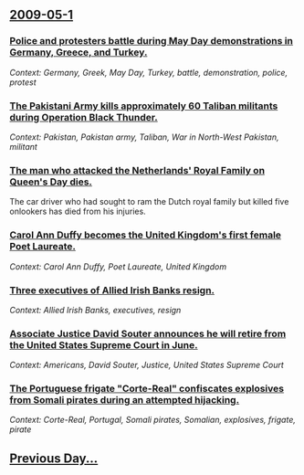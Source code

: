 ## [2009-05-1](/news/2009/05/1/index.md)

### [ Police and protesters battle during May Day demonstrations in Germany, Greece, and Turkey. ](/news/2009/05/1/police-and-protesters-battle-during-may-day-demonstrations-in-germany-greece-and-turkey.md)
_Context: Germany, Greek, May Day, Turkey, battle, demonstration, police, protest_

### [ The Pakistani Army kills approximately 60 Taliban militants during Operation Black Thunder. ](/news/2009/05/1/the-pakistani-army-kills-approximately-60-taliban-militants-during-operation-black-thunder.md)
_Context: Pakistan, Pakistan army, Taliban, War in North-West Pakistan, militant_

### [ The man who attacked the Netherlands' Royal Family on Queen's Day dies. ](/news/2009/05/1/the-man-who-attacked-the-netherlands-royal-family-on-queen-s-day-dies.md)
The car driver who had sought to ram the Dutch royal family but killed five onlookers has died from his injuries.

### [ Carol Ann Duffy becomes the United Kingdom's first female Poet Laureate. ](/news/2009/05/1/carol-ann-duffy-becomes-the-united-kingdom-s-first-female-poet-laureate.md)
_Context: Carol Ann Duffy, Poet Laureate, United Kingdom_

### [ Three executives of Allied Irish Banks resign. ](/news/2009/05/1/three-executives-of-allied-irish-banks-resign.md)
_Context: Allied Irish Banks, executives, resign_

### [ Associate Justice David Souter announces he will retire from the United States Supreme Court in June. ](/news/2009/05/1/associate-justice-david-souter-announces-he-will-retire-from-the-united-states-supreme-court-in-june.md)
_Context: Americans, David Souter, Justice, United States Supreme Court_

### [ The Portuguese frigate "Corte-Real" confiscates explosives from Somali pirates during an attempted hijacking. ](/news/2009/05/1/the-portuguese-frigate-corte-real-confiscates-explosives-from-somali-pirates-during-an-attempted-hijacking.md)
_Context: Corte-Real, Portugal, Somali pirates, Somalian, explosives, frigate, pirate_

## [Previous Day...](/news/2009/04/30/index.md)

